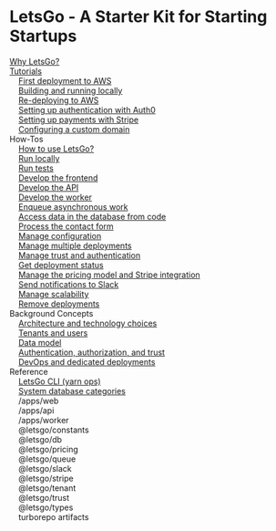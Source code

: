 # LetsGo - A Starter Kit for Starting Startups

[Why LetsGo?](./why.md)  
[Tutorials](tutorials.md)  
&nbsp;&nbsp;&nbsp;&nbsp;[First deployment to AWS](tutorials/first-deployment-to-aws.md)  
&nbsp;&nbsp;&nbsp;&nbsp;[Building and running locally](tutorials/building-and-running-locally.md)  
&nbsp;&nbsp;&nbsp;&nbsp;[Re-deploying to AWS](tutorials/re-deploying-to-aws.md)  
&nbsp;&nbsp;&nbsp;&nbsp;[Setting up authentication with Auth0](tutorials/setting-up-authentication-with-auth0.md)  
&nbsp;&nbsp;&nbsp;&nbsp;[Setting up payments with Stripe](tutorials/setting-up-payments-with-stripe.md)  
&nbsp;&nbsp;&nbsp;&nbsp;[Configuring a custom domain](tutorials/configuring-custom-domain.md)  
How-Tos  
&nbsp;&nbsp;&nbsp;&nbsp;[How to use LetsGo?](how-to/how-to-use-letsgo.md)  
&nbsp;&nbsp;&nbsp;&nbsp;[Run locally](how-to/run-locally.md)  
&nbsp;&nbsp;&nbsp;&nbsp;[Run tests](how-to/run-tests.md)  
&nbsp;&nbsp;&nbsp;&nbsp;[Develop the frontend](how-to/develop-the-frontend.md)  
&nbsp;&nbsp;&nbsp;&nbsp;[Develop the API](how-to/develop-the-api.md)  
&nbsp;&nbsp;&nbsp;&nbsp;[Develop the worker](how-to/develop-the-worker.md)  
&nbsp;&nbsp;&nbsp;&nbsp;[Enqueue asynchronous work](how-to/enqueue-asynchronous-work.md)  
&nbsp;&nbsp;&nbsp;&nbsp;[Access data in the database from code](how-to/access-data-in-the-database-from-code.md)  
&nbsp;&nbsp;&nbsp;&nbsp;[Process the contact form](how-to/process-the-contact-form.md)  
&nbsp;&nbsp;&nbsp;&nbsp;[Manage configuration](how-to/manage-configuration.md)  
&nbsp;&nbsp;&nbsp;&nbsp;[Manage multiple deployments](how-to/manage-multiple-deployments.md)  
&nbsp;&nbsp;&nbsp;&nbsp;[Manage trust and authentication](how-to/manage-trust-and-authentication.md)  
&nbsp;&nbsp;&nbsp;&nbsp;[Get deployment status](how-to/get-deployment-status.md)  
&nbsp;&nbsp;&nbsp;&nbsp;[Manage the pricing model and Stripe integration](how-to/manage-the-pricing-model.md)  
&nbsp;&nbsp;&nbsp;&nbsp;[Send notifications to Slack](how-to/send-notifications-to-slack.md)  
&nbsp;&nbsp;&nbsp;&nbsp;[Manage scalability](how-to/manage-scalability.md)  
&nbsp;&nbsp;&nbsp;&nbsp;[Remove deployments](how-to/remove-deployments.md)  
Background Concepts  
&nbsp;&nbsp;&nbsp;&nbsp;[Architecture and technology choices](backgound/architecture-and-technology-choices.md)  
&nbsp;&nbsp;&nbsp;&nbsp;[Tenants and users](./background/tenants-and-users.md)  
&nbsp;&nbsp;&nbsp;&nbsp;[Data model](backgound/data-model.md)  
&nbsp;&nbsp;&nbsp;&nbsp;[Authentication, authorization, and trust](./backgound/authentication-authorization-and-trust.md)  
&nbsp;&nbsp;&nbsp;&nbsp;[DevOps and dedicated deployments](./backgound/devops-and-dedicated-deployments.md)  
Reference  
&nbsp;&nbsp;&nbsp;&nbsp;[LetsGo CLI (yarn ops)](./reference/letsgo-cli.md)  
&nbsp;&nbsp;&nbsp;&nbsp;[System database categories](reference/system-database-categories.md)  
&nbsp;&nbsp;&nbsp;&nbsp;/apps/web  
&nbsp;&nbsp;&nbsp;&nbsp;/apps/api  
&nbsp;&nbsp;&nbsp;&nbsp;/apps/worker  
&nbsp;&nbsp;&nbsp;&nbsp;@letsgo/constants  
&nbsp;&nbsp;&nbsp;&nbsp;@letsgo/db  
&nbsp;&nbsp;&nbsp;&nbsp;@letsgo/pricing  
&nbsp;&nbsp;&nbsp;&nbsp;@letsgo/queue  
&nbsp;&nbsp;&nbsp;&nbsp;@letsgo/slack  
&nbsp;&nbsp;&nbsp;&nbsp;@letsgo/stripe  
&nbsp;&nbsp;&nbsp;&nbsp;@letsgo/tenant  
&nbsp;&nbsp;&nbsp;&nbsp;@letsgo/trust  
&nbsp;&nbsp;&nbsp;&nbsp;@letsgo/types  
&nbsp;&nbsp;&nbsp;&nbsp;turborepo artifacts
